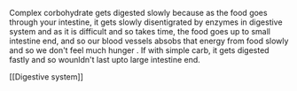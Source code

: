 Complex corbohydrate gets digested slowly because as the food goes through your intestine, it gets slowly disentigrated by enzymes in digestive system and as it is difficult and so takes time, the food goes up to small intestine end, and so our blood vessels absobs that energy from food slowly and so we don't feel much hunger .
If with simple carb, it gets digested fastly and so wounldn't last upto large intestine end.

[[Digestive system]]